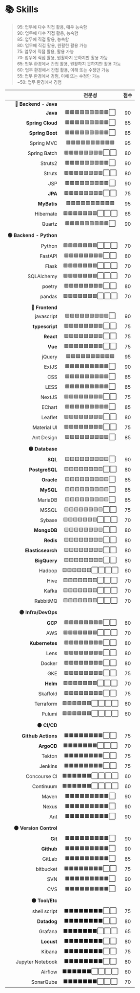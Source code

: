 # 📚 Skills

> 95: 업무에 다수 직접 활용, 매우 능숙함  
90: 업무에 다수 직접 활용, 능숙함  
85: 업무에 직접 활용, 능숙함  
80: 업무에 직접 활용, 원활한 활용 가능  
75: 업무에 직접 활용, 활용 가능  
70: 업무에 직접 활용, 원활하지 못하지만 활용 가능  
65: 업무 환경에서 간접 활용, 원활하지 못하지만 활용 가능  
60: 업무 환경에서 간접 활용, 이해 또는 수정만 가능  
55: 업무 환경에서 경험, 이해 또는 수정만 가능  
~50: 업무 환경에서 경험

||전문성|점수|
|--:|:--:|:--:|
|**🔴 Backend - Java**|||
|**Java**|🟥🟥🟥🟥🟥🟥🟥🟥🟥⬜|90|
|**Spring Cloud**|🟥🟥🟥🟥🟥🟥🟥🟥🟥⬜|85|
|**Spring Boot**|🟥🟥🟥🟥🟥🟥🟥🟥🟥⬜|85|
|Spring MVC|🟥🟥🟥🟥🟥🟥🟥🟥🟥🟥|95|
|Spring Batch|🟥🟥🟥🟥🟥🟥🟥🟥⬜⬜|80|
|Struts2|🟥🟥🟥🟥🟥🟥🟥🟥🟥⬜|90|
|Struts|🟥🟥🟥🟥🟥🟥🟥🟥⬜⬜|80|
|JSP|🟥🟥🟥🟥🟥🟥🟥🟥🟥⬜|90|
|**JPA**|🟥🟥🟥🟥🟥🟥🟥🟥⬜⬜|75|
|**MyBatis**|🟥🟥🟥🟥🟥🟥🟥🟥🟥🟥|95|
|Hibernate|🟥🟥🟥🟥🟥🟥🟥⬜⬜⬜|65|
|Quartz|🟥🟥🟥🟥🟥🟥🟥🟥🟥⬜|90|
||||
|**🟢 Backend - Python**|||
|Python|🟩🟩🟩🟩🟩🟩🟩⬜⬜⬜|70|
|FastAPI|🟩🟩🟩🟩🟩🟩🟩🟩⬜⬜|80|
|Flask|🟩🟩🟩🟩🟩🟩🟩⬜⬜⬜|70|
|SQLAlchemy|🟩🟩🟩🟩🟩🟩🟩⬜⬜⬜|70|
|poetry|🟩🟩🟩🟩🟩🟩🟩🟩⬜⬜|80|
|pandas|🟩🟩🟩🟩🟩🟩🟩⬜⬜⬜|70|
||||
|**🔵 Frontend**|||
|javascript|🟦🟦🟦🟦🟦🟦🟦🟦🟦⬜|90|
|**typescript**|🟦🟦🟦🟦🟦🟦🟦🟦⬜⬜|75|
|**React**|🟦🟦🟦🟦🟦🟦🟦🟦⬜⬜|75|
|**Vue**|🟦🟦🟦🟦🟦🟦🟦🟦⬜⬜|75|
|jQuery|🟦🟦🟦🟦🟦🟦🟦🟦🟦🟦|95|
|ExtJS|🟦🟦🟦🟦🟦🟦🟦🟦🟦⬜|90|
|CSS|🟦🟦🟦🟦🟦🟦🟦🟦🟦⬜|85|
|LESS|🟦🟦🟦🟦🟦🟦🟦🟦🟦⬜|85|
|NextJS|🟦🟦🟦🟦🟦🟦🟦🟦⬜⬜|75|
|EChart|🟦🟦🟦🟦🟦🟦🟦🟦🟦⬜|85|
|Leaflet|🟦🟦🟦🟦🟦🟦🟦🟦⬜⬜|80|
|Material UI|🟦🟦🟦🟦🟦🟦🟦🟦⬜⬜|75|
|Ant Design|🟦🟦🟦🟦🟦🟦🟦🟦🟦⬜|85|
||||
|**🟡 Database**|||
|**SQL**|🟨🟨🟨🟨🟨🟨🟨🟨🟨⬜|90|
|**PostgreSQL**|🟨🟨🟨🟨🟨🟨🟨🟨⬜⬜|80|
|**Oracle**|🟨🟨🟨🟨🟨🟨🟨🟨🟨⬜|85|
|**MySQL**|🟨🟨🟨🟨🟨🟨🟨🟨🟨⬜|85|
|MariaDB|🟨🟨🟨🟨🟨🟨🟨🟨🟨⬜|85|
|MSSQL|🟨🟨🟨🟨🟨🟨🟨🟨⬜⬜|75|
|Sybase|🟨🟨🟨🟨🟨🟨🟨⬜⬜⬜|70|
|**MongoDB**|🟨🟨🟨🟨🟨🟨🟨🟨⬜⬜|80|
|**Redis**|🟨🟨🟨🟨🟨🟨🟨🟨⬜⬜|80|
|**Elasticsearch**|🟨🟨🟨🟨🟨🟨🟨🟨⬜⬜|80|
|**BigQuery**|🟨🟨🟨🟨🟨🟨🟨🟨⬜⬜|80|
|Hadoop|🟨🟨🟨🟨🟨🟨⬜⬜⬜⬜|60|
|Hive|🟨🟨🟨🟨🟨🟨🟨⬜⬜⬜|70|
|Kafka|🟨🟨🟨🟨🟨🟨🟨⬜⬜⬜|70|
|RabbitMQ|🟨🟨🟨🟨🟨🟨🟨⬜⬜⬜|70|
||||
|**🟣 Infra/DevOps**|||
|**GCP**|🟪🟪🟪🟪🟪🟪🟪🟪⬜⬜|80|
|AWS|🟪🟪🟪🟪🟪🟪🟪⬜⬜⬜|70|
|**Kubernetes**|🟪🟪🟪🟪🟪🟪🟪🟪⬜⬜|80|
|Lens|🟪🟪🟪🟪🟪🟪🟪🟪⬜⬜|80|
|Docker|🟪🟪🟪🟪🟪🟪🟪🟪⬜⬜|80|
|GKE|🟪🟪🟪🟪🟪🟪🟪🟪⬜⬜|75|
|**Helm**|🟪🟪🟪🟪🟪🟪🟪⬜⬜⬜|70|
|Skaffold|🟪🟪🟪🟪🟪🟪🟪🟪⬜⬜|75|
|Terraform|🟪🟪🟪🟪🟪🟪⬜⬜⬜⬜|60|
|Pulumi|🟪🟪🟪🟪🟪🟪⬜⬜⬜⬜|60|
||||
|**🟠 CI/CD**|||
|**Github Actions**|🟧🟧🟧🟧🟧🟧🟧🟧⬜⬜|75|
|**ArgoCD**|🟧🟧🟧🟧🟧🟧🟧⬜⬜⬜|70|
|Tekton|🟧🟧🟧🟧🟧🟧🟧🟧⬜⬜|75|
|Jenkins|🟧🟧🟧🟧🟧🟧🟧🟧⬜⬜|75|
|Concourse CI|🟧🟧🟧🟧🟧🟧⬜⬜⬜⬜|60|
|Continuum|🟧🟧🟧🟧🟧🟧⬜⬜⬜⬜|60|
|Maven|🟧🟧🟧🟧🟧🟧🟧🟧🟧⬜|90|
|Nexus|🟧🟧🟧🟧🟧🟧🟧🟧🟧⬜|90|
|Ant|🟧🟧🟧🟧🟧🟧🟧🟧🟧⬜|90|
||||
|**🟤 Version Control**|||
|**Git**|🟫🟫🟫🟫🟫🟫🟫🟫🟫⬜|90|
|**Github**|🟫🟫🟫🟫🟫🟫🟫🟫🟫⬜|90|
|GitLab|🟫🟫🟫🟫🟫🟫🟫🟫🟫⬜|85|
|bitbucket|🟫🟫🟫🟫🟫🟫🟫🟫⬜⬜|75|
|SVN|🟫🟫🟫🟫🟫🟫🟫🟫🟫⬜|90|
|CVS|🟫🟫🟫🟫🟫🟫🟫🟫🟫⬜|90|
||||
|**⚫ Tool/Etc**|||
|shell script|⬛⬛⬛⬛⬛⬛⬛⬛⬜⬜|75|
|**Datadog**|⬛⬛⬛⬛⬛⬛⬛⬛⬜⬜|80|
|Grafana|⬛⬛⬛⬛⬛⬛⬛⬜⬜⬜|65|
|**Locust**|⬛⬛⬛⬛⬛⬛⬛⬛⬜⬜|80|
|Kibana|⬛⬛⬛⬛⬛⬛⬛⬛⬜⬜|75|
|Jupyter Notebook|⬛⬛⬛⬛⬛⬛⬛⬛⬜⬜|80|
|Airflow|⬛⬛⬛⬛⬛⬛⬜⬜⬜⬜|60|
|SonarQube|⬛⬛⬛⬛⬛⬛⬛⬜⬜⬜|70|
